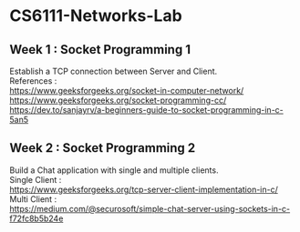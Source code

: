 # CS6111-Networks-Lab

## Week 1 : Socket Programming 1
Establish a TCP connection between Server and Client.<br />
References : <br />
https://www.geeksforgeeks.org/socket-in-computer-network/ <br/>
https://www.geeksforgeeks.org/socket-programming-cc/ <br />
https://dev.to/sanjayrv/a-beginners-guide-to-socket-programming-in-c-5an5 <br />

## Week 2 : Socket Programming 2
Build a Chat application with single and multiple clients. <br />
Single Client : <br />
https://www.geeksforgeeks.org/tcp-server-client-implementation-in-c/ <br />
Multi Client : <br />
https://medium.com/@securosoft/simple-chat-server-using-sockets-in-c-f72fc8b5b24e <br />
